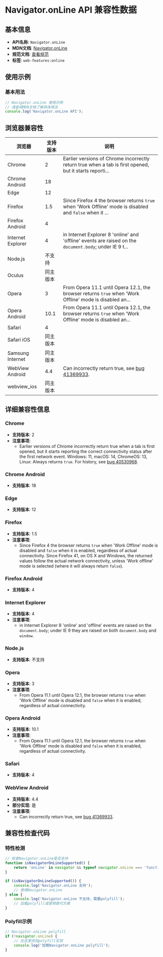 # Navigator.onLine API 兼容性数据

## 基本信息

- **API名称**: `Navigator.onLine`
- **MDN文档**: [Navigator.onLine](https://developer.mozilla.org/docs/Web/API/Navigator/onLine)
- **规范文档**: [查看规范](https://html.spec.whatwg.org/multipage/system-state.html#dom-navigator-online-dev)
- **标签**: `web-features:online`

## 使用示例

### 基本用法

```javascript
// Navigator.onLine 使用示例
// 请查阅MDN文档了解具体用法
console.log('Navigator.onLine API');
```

## 浏览器兼容性

| 浏览器 | 支持版本 | 说明 |
|--------|----------|------|
| Chrome | 2 | Earlier versions of Chrome incorrectly return true when a tab is first opened, but it starts reporti... |
| Chrome Android | 18 |  |
| Edge | 12 |  |
| Firefox | 1.5 | Since Firefox 4 the browser returns `true` when 'Work Offline' mode is disabled and `false` when it ... |
| Firefox Android | 4 |  |
| Internet Explorer | 4 | in Internet Explorer 8 'online' and 'offline' events are raised on the `document.body`; under IE 9 t... |
| Node.js | 不支持 |  |
| Oculus | 同主版本 |  |
| Opera | 3 | From Opera 11.1 until Opera 12.1, the browser returns `true` when 'Work Offline' mode is disabled an... |
| Opera Android | 10.1 | From Opera 11.1 until Opera 12.1, the browser returns `true` when 'Work Offline' mode is disabled an... |
| Safari | 4 |  |
| Safari iOS | 同主版本 |  |
| Samsung Internet | 同主版本 |  |
| WebView Android | 4.4 | Can incorrectly return true, see [bug 41369933](https://crbug.com/41369933). |
| webview_ios | 同主版本 |  |

## 详细兼容性信息

### Chrome

- **支持版本**: 2
- **注意事项**:
  - Earlier versions of Chrome incorrectly return true when a tab is first opened, but it starts reporting the correct connectivity status after the first network event. Windows: 11, macOS: 14, ChromeOS: 13, Linux: Always returns `true`. For history, see [bug 40530968](https://crbug.com/40530968).

### Chrome Android

- **支持版本**: 18

### Edge

- **支持版本**: 12

### Firefox

- **支持版本**: 1.5
- **注意事项**:
  - Since Firefox 4 the browser returns `true` when 'Work Offline' mode is disabled and `false` when it is enabled, regardless of actual connectivity. Since Firefox 41, on OS X and Windows, the returned values follow the actual network connectivity, unless 'Work offline' mode is selected (where it will always return `false`).

### Firefox Android

- **支持版本**: 4

### Internet Explorer

- **支持版本**: 4
- **注意事项**:
  - in Internet Explorer 8 'online' and 'offline' events are raised on the `document.body`; under IE 9 they are raised on both `document.body` and `window`.

### Node.js

- **支持版本**: 不支持

### Opera

- **支持版本**: 3
- **注意事项**:
  - From Opera 11.1 until Opera 12.1, the browser returns `true` when 'Work Offline' mode is disabled and `false` when it is enabled, regardless of actual connectivity.

### Opera Android

- **支持版本**: 10.1
- **注意事项**:
  - From Opera 11.1 until Opera 12.1, the browser returns `true` when 'Work Offline' mode is disabled and `false` when it is enabled, regardless of actual connectivity.

### Safari

- **支持版本**: 4

### WebView Android

- **支持版本**: 4.4
- **部分实现**: 是
- **注意事项**:
  - Can incorrectly return true, see [bug 41369933](https://crbug.com/41369933).

## 兼容性检查代码

### 特性检测

```javascript
// 检查Navigator.onLine是否支持
function isNavigatorOnLineSupported() {
    return 'onLine' in navigator && typeof navigator.onLine === 'function';
}

if (isNavigatorOnLineSupported()) {
    console.log('Navigator.onLine 支持');
    // 使用Navigator.onLine
} else {
    console.log('Navigator.onLine 不支持，需要polyfill');
    // 加载polyfill或使用替代方案
}
```

### Polyfill示例

```javascript
// Navigator.onLine polyfill
if (!navigator.onLine) {
    // 在这里添加polyfill实现
    console.log('加载Navigator.onLine polyfill');
}
```

